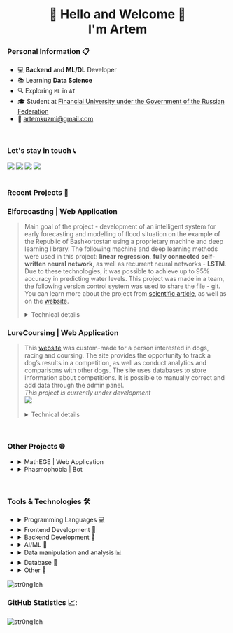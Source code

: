 <h1 align="center">👋 Hello and Welcome 👋 <br> I'm Artem</h1>

<h3 align="left"> Personal Information 📋</h3>

- 💻 **Backend** and **ML/DL** Developer
- 📚 Learning **Data Science**
- 🔍 Exploring `ML` in `AI`
- 🎓 Student at [Financial University under the Government of the Russian Federation](https://en.fa.ru/)
- 📧 artemkuzmi@gmail.com

<br>

<h3 align="left"> Let's stay in touch 📞</h3>
<div align="left">
  <a href="http://kuzmichev.site/"><img src="https://img.shields.io/badge/Portfolio-000000?style=flat-square&logo=opsgenie&logoColor=ffffff"></a> 
  <a href="https://github.com/Str0ng1ch"><img src="https://img.shields.io/badge/Github-211F1F?style=flat-square&logo=GitHub&logoColor=ffffff"></a> 
  <a href="@artemkuzmi"><img src="https://img.shields.io/badge/Telegram-blue?style=flat-square&logo=Telegram&logoColor=ffffff"></a> 
  <a href="mailto:artemkuzmi@gmail.com"><img src="https://img.shields.io/badge/Email-red?style=flat-square&logo=Gmail&logoColor=ffffff"></a> 
</div>

<br>

<h3 align="left"> Recent Projects 🚀</h3>

### Elforecasting | Web Application
> Main goal of the project - development of an intelligent system for early forecasting and modelling of flood situation on the example of the Republic of Bashkortostan using a proprietary machine and deep learning library. The following machine and deep learning methods were used in this project: <b> linear regression</b>, <b> fully connected self-written neural network</b>, as well as recurrent neural networks - <b>LSTM</b>. Due to these technologies, it was possible to achieve up to 95% accuracy in predicting water levels. This project was made in a team, the following version control system was used to share the file - git. <br>
> You can learn more about the project from <a href="https://www.sciencedirect.com/science/article/abs/pii/S002216942400372X">scientific article</a>, as well as on the <a href="https://elforecasting.com/">website</a>.
> <br>
> <details close>
>  <summary>Technical details</summary>
>    <ul align="left" type="circle">
>      <li>
>        Programming language: <br> &emsp; <b> Java </b> <br>
>      </li>
>      <li>
>        Backend: <br> &emsp; <b> Spring (with ORM) </b><br>
>      </li>
>      <li>
>        ML/AI: <br> &emsp; <b> Own Neural Network (written in Java), PyTorch (LSTM), Scikit-learn (LinearRegression) </b><br>
>      </li>
>      <li>
>        Frontend: <br> &emsp; <b> HTML5, CSS3, JS, Bootstrap </b><br>
>      </li>
>      <li>
>        Database: <br> &emsp; <b> MySQL </b><br>
>      </li>
>      <li>
>        Other: <br> &emsp; <b> Git (on Github), Figma </b><br>
>      </li>
>    </ul>
> </details>
>

### LureCoursing | Web Application
> This <a href="http://lurecoursing.ru/">website</a> was custom-made for a person interested in dogs, racing and coursing. The site provides the opportunity to track a dog’s results in a competition, as well as conduct analytics and comparisons with other dogs. The site uses databases to store information about competitions. It is possible to manually correct and add data through the admin panel. <br>
<i>This project is currently under development</i>
> <br>
> <a href="https://github.com/Str0ng1ch/Coursing"><img src="https://img.shields.io/badge/LureCoursing-211F1F?style=flat-square&logo=GitHub&logoColor=ffffff"></a> 
> <br>
> <details close>
>  <summary>Technical details</summary>
>    <ul align="left" type="circle">
>      <li>
>        Programming language: <br> &emsp; <b> Python </b> <br>
>      </li>
>      <li>
>        Backend: <br> &emsp; <b> Flask (with RestAPI) </b><br>
>      </li>
>      <li>
>        Frontend: <br> &emsp; <b> HTML5, CSS3, JS, Bootstrap </b><br>
>      </li>
>      <li>
>        Database: <br> &emsp; <b> MySQL </b><br>
>      </li>
>      <li>
>        Other: <br> &emsp; <b> Git (on Github) </b><br>
>      </li>
>    </ul>
> </details>
>

<br>

<h3 align="left"> Other Projects 🌐</h3>

- <details close>
    <summary> MathEGE | Web Application </summary>
    
    > A university project in Django, aimed at studying the technology of this framework, as well as studying backend solutions, including registration and authorization, the process of testing backend code and also the frontend of frameworks (bootstrap). Work with databases for storing user data was implemented.
    > <br>
    > <a href="https://github.com/Str0ng1ch/MathEGE"><img src="https://img.shields.io/badge/MathEGE-211F1F?style=flat-square&logo=GitHub&logoColor=ffffff"></a> 
    > <br>
    > <details close>
    >  <summary>Technical details</summary>
    >    <ul align="left" type="circle">
    >      <li>
    >        Programming language: <br> &emsp; <b> Python </b> <br>
    >      </li>
    >      <li>
    >        Backend: <br> &emsp; <b> Django (with ORM) </b><br>
    >      </li>
    >      <li>
    >        Frontend: <br> &emsp; <b> HTML5, CSS3, JS, Bootstrap </b><br>
    >      </li>
    >      <li>
    >        Database: <br> &emsp; <b> MySQL </b><br>
    >      </li>
    >      <li>
    >        Other: <br> &emsp; <b> Git (on Github) </b><br>
    >      </li>
    >    </ul>
    > </details>
    
  </details>

- <details close>
    <summary> Phasmophobia | Bot </summary>
    
    > A small project to explore Python's capabilities in writing a bot for the computer game Phasmaphobia. The goal of this project was to create an automated program that would farm experience by entering the game, choosing a random ghost type, and finishing the game. Libraries for keyboard control, for image recognition and AHK script for rotating the camera inside the game were used. Added a function to keep statistics on the number of repetitions of the ghost type for better guessing.
    > <br>
    > <a href="https://github.com/Str0ng1ch/Phasmophobia"><img src="https://img.shields.io/badge/Phasmophobia-211F1F?style=flat-square&logo=GitHub&logoColor=ffffff"></a> 
    > <br>
    > <details close>
    >  <summary>Technical details</summary>
    >    <ul align="left" type="circle">
    >      <li>
    >        Programming language: <br> &emsp; <b> Python </b> <br>
    >      </li>
    >      <li>
    >        Other: <br> &emsp; <b> Git (on Github), AutoHotKey (for mouse movement) </b><br>
    >      </li>
    >    </ul>
    > </details>
    
  </details>

<br>

<h3 align="left">Tools & Technologies 🛠</h3>
<ul>
  <li>
    <details close>
      <summary>Programming Languages 💻</summary>
      <p align="left">
        <a href="https://www.python.org" target="_blank" rel="noreferrer"><img src="https://raw.githubusercontent.com/devicons/devicon/master/icons/python/python-original.svg" alt="python" width="40" height="40"/></a>
        <a href="https://developer.mozilla.org/en-US/docs/Web/JavaScript" target="_blank" rel="noreferrer"><img src="https://raw.githubusercontent.com/devicons/devicon/master/icons/javascript/javascript-original.svg" alt="javascript" width="40" height="40"/></a>
      </p>
    </details>
  </li>
  
  <li>
    <details close>
      <summary>Frontend Development 🎨</summary>
      <p align="left">
        <a href="https://www.w3.org/html/" target="_blank" rel="noreferrer"><img src="https://raw.githubusercontent.com/devicons/devicon/master/icons/html5/html5-original-wordmark.svg" alt="html5" width="40" height="40"/></a>
        <a href="https://www.w3schools.com/css/" target="_blank" rel="noreferrer"><img src="https://raw.githubusercontent.com/devicons/devicon/master/icons/css3/css3-original-wordmark.svg" alt="css3" width="40" height="40"/></a>
        <a href="https://getbootstrap.com" target="_blank" rel="noreferrer"><img src="https://raw.githubusercontent.com/devicons/devicon/master/icons/bootstrap/bootstrap-plain-wordmark.svg" alt="bootstrap" width="40" height="40"/></a>
        <a href="https://developer.mozilla.org/en-US/docs/Web/JavaScript" target="_blank" rel="noreferrer"><img src="https://raw.githubusercontent.com/devicons/devicon/master/icons/javascript/javascript-original.svg" alt="javascript" width="40" height="40"/></a>
      </p>
    </details>
  </li>
  
  <li>
    <details close>
      <summary>Backend Development 🔧</summary>
      <p align="left">
        <a href="https://www.python.org" target="_blank" rel="noreferrer"><img src="https://raw.githubusercontent.com/devicons/devicon/master/icons/python/python-original.svg" alt="python" width="40" height="40"/></a>
        <a href="https://www.djangoproject.com/" target="_blank" rel="noreferrer"><img src="https://cdn.worldvectorlogo.com/logos/django.svg" alt="django" width="40" height="40"/></a>
        <a href="https://flask.palletsprojects.com/" target="_blank" rel="noreferrer"><img src="https://www.vectorlogo.zone/logos/pocoo_flask/pocoo_flask-icon.svg" alt="flask" width="40" height="40"/></a>
      </p>
    </details>
  </li>
  
  <li>
    <details close>
      <summary>AI/ML 🤖</summary>
      <p align="left">
        <a href="https://www.python.org" target="_blank" rel="noreferrer"><img src="https://raw.githubusercontent.com/devicons/devicon/master/icons/python/python-original.svg" alt="python" width="40" height="40"/></a>
        <a href="https://pytorch.org/" target="_blank" rel="noreferrer"><img src="https://www.vectorlogo.zone/logos/pytorch/pytorch-icon.svg" alt="pytorch" width="40" height="40"/></a>
        <a href="https://www.tensorflow.org" target="_blank" rel="noreferrer"><img src="https://www.vectorlogo.zone/logos/tensorflow/tensorflow-icon.svg" alt="tensorflow" width="40" height="40"/></a>
        <a href="https://scikit-learn.org/" target="_blank" rel="noreferrer"> <img src="https://upload.wikimedia.org/wikipedia/commons/0/05/Scikit_learn_logo_small.svg" alt="scikit_learn" width="40" height="40"/> </a>
      </p>
    </details>
  </li>

   <li>
    <details close>
      <summary>Data manipulation and analysis 📊</summary>
      <p align="left">
        <a href="https://www.python.org" target="_blank" rel="noreferrer"><img src="https://raw.githubusercontent.com/devicons/devicon/master/icons/python/python-original.svg" alt="python" width="40" height="40"/></a>
        <a href="https://pandas.pydata.org/" target="_blank" rel="noreferrer"><img src="https://raw.githubusercontent.com/devicons/devicon/2ae2a900d2f041da66e950e4d48052658d850630/icons/pandas/pandas-original.svg" alt="pandas" width="40" height="40"/></a>
        <a href="https://seaborn.pydata.org/" target="_blank" rel="noreferrer"><img src="https://seaborn.pydata.org/_images/logo-mark-lightbg.svg" alt="seaborn" width="40" height="40"/></a>
      </p>
    </details>
  </li>

  <li>
    <details close>
      <summary>Database 💽</summary>
      <p align="left">
        <a href="https://www.mysql.com/" target="_blank" rel="noreferrer"><img src="https://raw.githubusercontent.com/devicons/devicon/master/icons/mysql/mysql-original-wordmark.svg" alt="mysql" width="40" height="40"/></a>
      </p>
    </details>
  </li>

  <li>
    <details close>
      <summary>Other 📂</summary>
      <p align="left">
        <a href="https://git-scm.com/" target="_blank" rel="noreferrer"><img src="https://www.vectorlogo.zone/logos/git-scm/git-scm-icon.svg" alt="git" width="40" height="40"/></a>
      </p>
    </details>
  </li>
</ul>
<img align="center" src="https://github-readme-stats.vercel.app/api/top-langs?username=str0ng1ch&show_icons=true&locale=en&layout=compact" alt="str0ng1ch"/>

<br>
<h3 align="left">GitHub Statistics 📈:</h3>
<img align="center" src="https://github-readme-streak-stats.herokuapp.com/?user=str0ng1ch&" alt="str0ng1ch"/>
